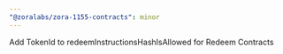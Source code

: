 ```yaml
---
"@zoralabs/zora-1155-contracts": minor
---
```


Add TokenId to redeemInstructionsHashIsAllowed for Redeem Contracts
